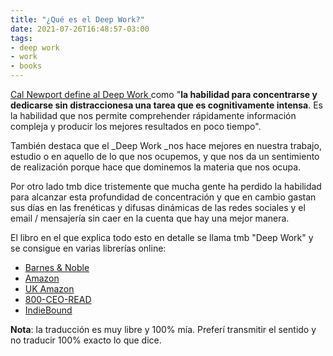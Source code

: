 ```yaml
---
title: "¿Qué es el Deep Work?"
date: 2021-07-26T16:48:57-03:00
tags:
- deep work
- work
- books
---
```

[Cal Newport define al Deep Work ](https://www.calnewport.com/books/deep-work/)como "**la habilidad para concentrarse y dedicarse sin distraccionesa una tarea que es cognitivamente intensa**. Es la habilidad que nos permite comprehender rápidamente información compleja y producir los mejores resultados en poco tiempo".

También destaca que el \_Deep Work \_nos hace mejores en nuestra trabajo, estudio o en aquello de lo que nos ocupemos, y que nos da un sentimiento de realización porque hace que dominemos la materia que nos ocupa.

Por otro lado tmb dice tristemente que mucha gente ha perdido la habilidad para alcanzar esta profundidad de concentración y que en cambio gastan sus días en las frenéticas y difusas dinámicas de las redes sociales y el email / mensajería sin caer en la cuenta que hay una mejor manera.

El libro en el que explica todo esto en detalle se llama tmb "Deep Work" y se consigue en varias librerías online:

-   [Barnes & Noble](https://www.barnesandnoble.com/w/deep-work-cal-newport/1121861058)
-   [Amazon](https://www.amazon.com/gp/product/1455586692/ref=as_li_qf_asin_il_tl?ie=UTF8&tag=stuhac-20&creative=9325&linkCode=as2&creativeASIN=1455586692&linkId=ec7ed5a0e59a7cff8b7833d3e8e560c7)
-   [UK Amazon ](https://www.amazon.co.uk/Deep-Work-Focused-Distracted/dp/0349411905/ref=tmm_pap_swatch_0?_encoding=UTF8&qid=1445006467&sr=1-1)
-   [800-CEO-READ](https://800ceoread.com/products/deep-work-cal-newport-english?selected=367826)
-   [IndieBound](https://www.indiebound.org/book/9781455586691)

**Nota**: la traducción es muy libre y 100% mía. Preferí transmitir el sentido y no traducir 100% exacto lo que dice.
